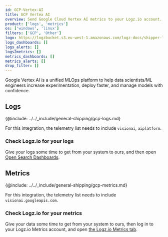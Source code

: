 ```yaml
---
id: GCP-Vertex-AI
title: GCP Vertex AI
overview: Send Google Cloud Vertex AI metrics to your Logz.io account.
product: ['logs', 'metrics']
os: ['windows', 'linux']
filters: ['GCP', 'Other']
logo: https://logzbucket.s3.eu-west-1.amazonaws.com/logz-docs/shipper-logos/vertexai.png
logs_dashboards: []
logs_alerts: []
logs2metrics: []
metrics_dashboards: []
metrics_alerts: []
drop_filter: []
---
```



Google Vertex AI is a unified MLOps platform to help data scientists/ML engineers increase experimentation, deploy faster, and manage models with confidence. 

## Logs

{@include: ../../_include/general-shipping/gcp-logs.md}

For this integration, the telemetry list needs to include `visionai`, `aiplatform`.

### Check Logz.io for your logs

Give your logs some time to get from your system to ours, and then open [Open Search Dashboards](https://app.logz.io/#/dashboard/osd).


## Metrics

{@include: ../../_include/general-shipping/gcp-metrics.md}

For this integration, the telemetry list needs to include `visionai.googleapis.com`.

### Check Logz.io for your metrics

Give your data some time to get from your system to ours, then log in to your Logz.io Metrics account, and open [the Logz.io Metrics tab](https://app.logz.io/#/dashboard/metrics/).